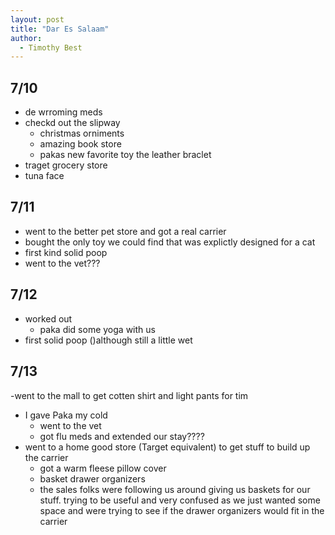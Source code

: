 ```yaml
---
layout: post
title: "Dar Es Salaam"
author:
  - Timothy Best
---
```


## 7/10 
- de wrroming meds
- checkd out the slipway
  - christmas orniments
  - amazing book store
  - pakas new favorite toy the leather braclet
- traget grocery store
- tuna face

## 7/11
- went to the better pet store and got a real carrier
- bought the only toy we could find that was explictly designed for a cat
- first kind solid poop
- went to the vet???

## 7/12
- worked out 
  - paka did some yoga with us
- first solid poop ()although still a little wet

## 7/13
-went to the mall to get cotten shirt and light pants for tim
- I gave Paka my cold
  - went to the vet
  - got flu meds and extended our stay????
- went to a home good store (Target equivalent) to get stuff to build up the carrier
  - got a warm fleese pillow cover
  - basket drawer organizers
  - the sales folks were following us around giving us baskets for our stuff. trying to be useful and very confused as we just wanted some space and were trying to see if the drawer organizers would fit in the carrier
